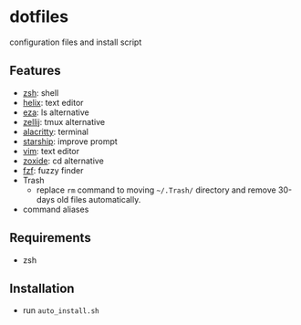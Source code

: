 # dotfiles
configuration files and install script

## Features
- [zsh](https://ja.wikipedia.org/wiki/Z_Shell): shell
- [helix](https://github.com/helix-editor/helix): text editor
- [eza](https://github.com/eza-community/eza): ls alternative
- [zellij](https://github.com/zellij-org/zellij): tmux alternative
- [alacritty](https://github.com/alacritty/alacritty): terminal
- [starship](https://starship.rs/ja-jp/): improve prompt
- [vim](https://github.com/vim/vim): text editor
- [zoxide](https://github.com/ajeetdsouza/zoxide): cd alternative
- [fzf](https://github.com/junegunn/fzf): fuzzy finder
- Trash
    - replace `rm` command to moving `~/.Trash/` directory and remove 30-days old files automatically.
- command aliases

## Requirements
- zsh

## Installation
- run `auto_install.sh`